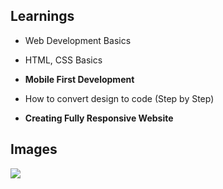 



## Learnings

- Web Development Basics
- HTML, CSS Basics
- **Mobile First Development**
- How to convert design to code (Step by Step)

- **Creating Fully Responsive Website**

## Images

<img src="./images/foodpanda-home.png" />
